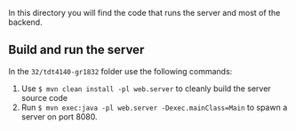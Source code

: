In this directory you will find the code that runs the server and most of the backend.

## Build and run the server

In the `32/tdt4140-gr1832` folder use the following commands:

1. Use `$ mvn clean install -pl web.server` to cleanly build the server source code
2. Run `$ mvn exec:java -pl web.server -Dexec.mainClass=Main` to spawn a server on port 8080.

